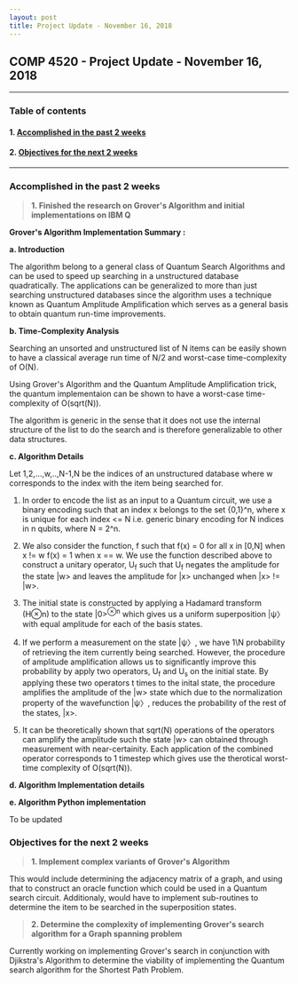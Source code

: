 ```yaml
---
layout: post
title: Project Update - November 16, 2018
---
```


## COMP 4520 - Project Update - November 16, 2018

----
### Table of contents

#### 1. [Accomplished in the past 2 weeks](#accomplished_in_the_past_2_weeks)

#### 2. [Objectives for the next 2 weeks](#objectives_for_the_next_2_weeks)
----

### Accomplished in the past 2 weeks<a id='accomplished_in_the_past_2_weeks'></a>

> **1. Finished the research on Grover's Algorithm and initial implementations on IBM Q**

**Grover's Algorithm Implementation Summary :**

**a. Introduction**

The algorithm belong to a general class of Quantum Search Algorithms and can be used to speed up searching in a unstructured database quadratically. The applications can be generalized to more than just searching unstructured databases since the algorithm uses a technique known as Quantum Amplitude Amplification which serves as a general basis to obtain quantum run-time improvements.
        
**b. Time-Complexity Analysis**
   
Searching an unsorted and unstructured list of N items can be easily shown to have a classical average run time of N/2 and worst-case time-complexity of O(N).
        
Using Grover's Algorithm and the Quantum Amplitude Amplification trick, the quantum implementaion can be shown
to have a worst-case time-complexity of O(sqrt(N)).

The algorithm is generic in the sense that it does not use the internal structure of the list to do the search and is therefore generalizable to other data structures.

**c. Algorithm Details**

Let 1,2,...,w,..,N-1,N be the indices of an unstructured database where w corresponds to the index with the item being searched for.

1. In order to encode the list as an input to a Quantum circuit, we use a binary encoding such that an index x belongs to the set {0,1}^n, where x is unique for each index <= N i.e. generic binary encoding for N indices in n qubits, where N = 2^n.

2. We also consider the function, f such that 
                                         f(x) = 0 for all x in [0,N] when x != w 
                                         f(x) = 1 when x == w.
   We use the function described above to construct a unitary operator, U<sub>f</sub> such that U<sub>f</sub> negates the amplitude for the state \|w> and leaves the amplitude for \|x> unchanged when \|x> != |w>.
   
3. The initial state is constructed by applying a Hadamard transform (H⊗n) to the state \|0><sup>⊗n</sup> which gives us a uniform superposition \|ψ〉 with equal amplitude for each of the basis states.

4. If we perform a measurement on the state \|ψ〉, we have 1\N probability of retrieving the item currently being searched. However, the procedure of amplitude amplification allows us to significantly improve this probability by apply two operators, U<sub>f</sub> and U<sub>s</sub> on the initial state. By applying these two operators t times to the inital state, the procedure amplifies the amplitude of the \|w> state which due to the normalization property of the wavefunction \|ψ〉, reduces the probability of the rest of the states, \|x>.

5. It can be theoretically shown that sqrt(N) operations of the operators can amplify the amplitude such the state \|w> can obtained through measurement with near-certainity. Each application of the combined operator corresponds to 1 timestep which gives use the therotical worst-time complexity of O(sqrt(N)).

**d. Algorithm Implementation details**

**e. Algorithm Python implementation**

To be updated

### Objectives for the next 2 weeks

> **1. Implement complex variants of Grover's Algorithm**

This would include determining the adjacency matrix of a graph, and using that to construct an oracle function which could be used in a Quantum search circuit. Additionaly, would have to implement sub-routines to determine the item to be searched in the superposition states.

> **2. Determine the complexity of implementing Grover's search algorithm for a Graph spanning problem**

Currently working on implementing Grover's search in conjunction with Djikstra's Algorithm to determine the viability of implementing the Quantum search algorithm for the Shortest Path Problem. 
